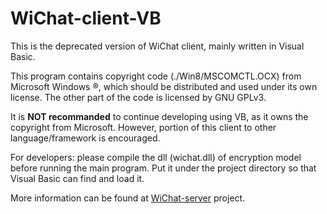 # WiChat-client-VB
This is the deprecated version of WiChat client, mainly written in Visual Basic. 

This program contains copyright code (./Win8/MSCOMCTL.OCX) from Microsoft Windows ®, which should be distributed and used under its own license. The other part of the code is licensed by GNU GPLv3.

It is <b>NOT recommanded</b> to continue developing using VB, as it owns the copyright from Microsoft. However, portion of this client to other language/framework is encouraged.

For developers: please compile the dll (wichat.dll) of encryption model before running the main program. Put it under the project directory so that Visual Basic can find and load it.

More information can be found at [WiChat-server](https://github.com/zwpwjwtz/WiChat-server) project.
